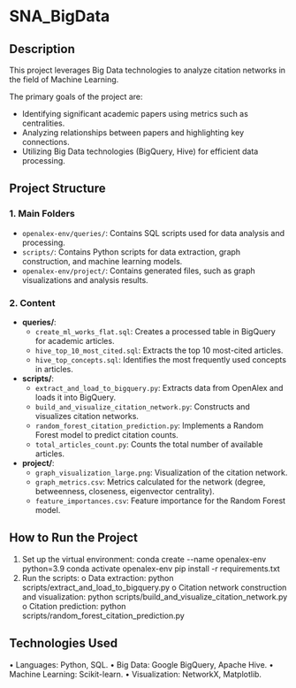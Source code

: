 # SNA_BigData

## Description
This project leverages Big Data technologies to analyze citation networks in the field of Machine Learning.

The primary goals of the project are:
- Identifying significant academic papers using metrics such as centralities.
- Analyzing relationships between papers and highlighting key connections.
- Utilizing Big Data technologies (BigQuery, Hive) for efficient data processing.

## Project Structure

### 1. Main Folders
- `openalex-env/queries/`: Contains SQL scripts used for data analysis and processing.
- `scripts/`: Contains Python scripts for data extraction, graph construction, and machine learning models.
- `openalex-env/project/`: Contains generated files, such as graph visualizations and analysis results.

### 2. Content
- **queries/**:
  - `create_ml_works_flat.sql`: Creates a processed table in BigQuery for academic articles.
  - `hive_top_10_most_cited.sql`: Extracts the top 10 most-cited articles.
  - `hive_top_concepts.sql`: Identifies the most frequently used concepts in articles.
- **scripts/**:
  - `extract_and_load_to_bigquery.py`: Extracts data from OpenAlex and loads it into BigQuery.
  - `build_and_visualize_citation_network.py`: Constructs and visualizes citation networks.
  - `random_forest_citation_prediction.py`: Implements a Random Forest model to predict citation counts.
  - `total_articles_count.py`: Counts the total number of available articles.
- **project/**:
  - `graph_visualization_large.png`: Visualization of the citation network.
  - `graph_metrics.csv`: Metrics calculated for the network (degree, betweenness, closeness, eigenvector centrality).
  - `feature_importances.csv`: Feature importance for the Random Forest model.

## How to Run the Project
1.	Set up the virtual environment:
conda create --name openalex-env python=3.9
conda activate openalex-env
pip install -r requirements.txt
2.	Run the scripts:
o	Data extraction: python scripts/extract_and_load_to_bigquery.py
o	Citation network construction and visualization: python scripts/build_and_visualize_citation_network.py
o	Citation prediction: python scripts/random_forest_citation_prediction.py

## Technologies Used
•	Languages: Python, SQL.
•	Big Data: Google BigQuery, Apache Hive.
•	Machine Learning: Scikit-learn.
•	Visualization: NetworkX, Matplotlib.


